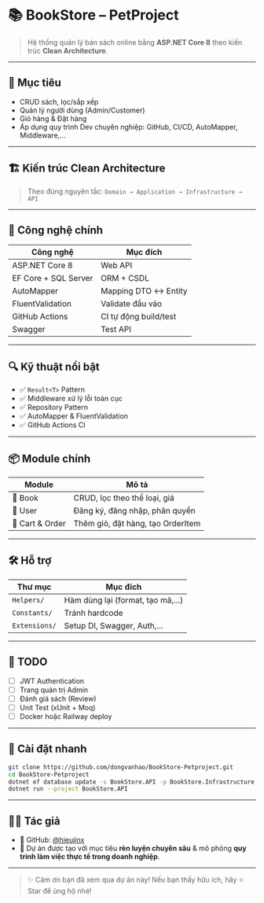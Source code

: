 # 📚 BookStore – PetProject

> Hệ thống quản lý bán sách online bằng **ASP.NET Core 8** theo kiến trúc **Clean Architecture**.

---

## 🎯 Mục tiêu

- CRUD sách, lọc/sắp xếp
- Quản lý người dùng (Admin/Customer)
- Giỏ hàng & Đặt hàng
- Áp dụng quy trình Dev chuyên nghiệp: GitHub, CI/CD, AutoMapper, Middleware,...

---

## 🏗 Kiến trúc Clean Architecture


> Theo đúng nguyên tắc: `Domain → Application → Infrastructure → API`

---

## 🧰 Công nghệ chính

| Công nghệ | Mục đích |
|----------|----------|
| ASP.NET Core 8 | Web API |
| EF Core + SQL Server | ORM + CSDL |
| AutoMapper | Mapping DTO ↔ Entity |
| FluentValidation | Validate đầu vào |
| GitHub Actions | CI tự động build/test |
| Swagger | Test API |

---

## 🔍 Kỹ thuật nổi bật

- ✅ `Result<T>` Pattern
- ✅ Middleware xử lý lỗi toàn cục
- ✅ Repository Pattern
- ✅ AutoMapper & FluentValidation
- ✅ GitHub Actions CI

---

## 📦 Module chính

| Module | Mô tả |
|--------|------|
| 📘 Book | CRUD, lọc theo thể loại, giá |
| 👤 User | Đăng ký, đăng nhập, phân quyền |
| 🛒 Cart & Order | Thêm giỏ, đặt hàng, tạo OrderItem |

---

## 🛠 Hỗ trợ

| Thư mục | Mục đích |
|--------|----------|
| `Helpers/` | Hàm dùng lại (format, tạo mã,...) |
| `Constants/` | Tránh hardcode |
| `Extensions/` | Setup DI, Swagger, Auth,... |

---

## 📌 TODO

- [ ] JWT Authentication
- [ ] Trang quản trị Admin
- [ ] Đánh giá sách (Review)
- [ ] Unit Test (xUnit + Moq)
- [ ] Docker hoặc Railway deploy

---

## 🚀 Cài đặt nhanh

```bash
git clone https://github.com/dongvanhao/BookStore-Petproject.git
cd BookStore-Petproject
dotnet ef database update -s BookStore.API -p BookStore.Infrastructure
dotnet run --project BookStore.API
```
---

## 👨‍💻 Tác giả

- 🔗 GitHub: [@hieujinx](https://github.com/hieujinx)
- 💬 Dự án được tạo với mục tiêu **rèn luyện chuyên sâu** & mô phỏng **quy trình làm việc thực tế trong doanh nghiệp**.

---

> ✨ Cảm ơn bạn đã xem qua dự án này! Nếu bạn thấy hữu ích, hãy ⭐️ Star để ủng hộ nhé!
